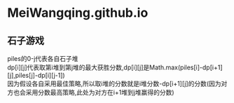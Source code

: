 # MeiWangqing.github.io
## 石子游戏
piles的0-j代表各自石子堆   
dp[i][j]代表取第i堆到第j堆的最大获胜分数,dp[i][j]是Math.max(piles[i]-dp[i+1][j],piles[j]-dp[i][j-1])  
因为假设各自采用最佳策略,所以取i堆的分数就是i堆分数-dp[i+1][j]的分数(因为对方也会采用分数最高策略,此处为对方在i+1堆到j堆赢得的分数)
